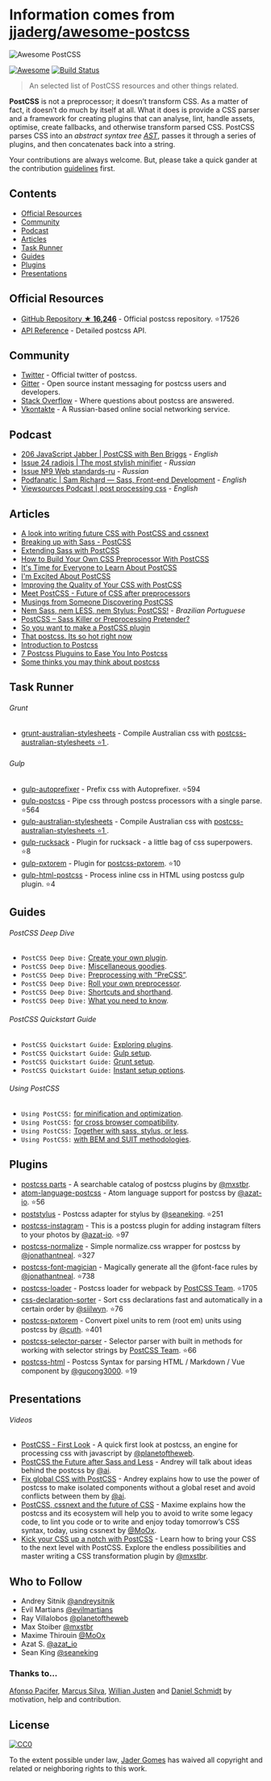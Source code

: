 # Information comes from [jjaderg/awesome-postcss](https://github.com/jjaderg/awesome-postcss)
![Awesome PostCSS](media/awesome-postcss.png)

[![Awesome](https://cdn.rawgit.com/sindresorhus/awesome/d7305f38d29fed78fa85652e3a63e154dd8e8829/media/badge.svg)](https://github.com/sindresorhus/awesome)
[![Build Status](https://api.travis-ci.org/jjaderg/awesome-postcss.svg?branch=master)](https://travis-ci.org/jjaderg/awesome-postcss)

> An selected list of PostCSS resources and other things related.

**PostCSS** is not a preprocessor; it doesn’t transform CSS. As a matter of fact, it doesn’t do much by itself at all. What it does is provide a CSS parser and a framework for creating plugins that can analyse, lint, handle assets, optimise, create fallbacks, and otherwise transform parsed CSS. PostCSS parses CSS into an _abstract syntax tree [AST](https://en.wikipedia.org/wiki/Abstract_syntax_tree)_, passes it through a series of plugins, and then concatenates back into a string.

Your contributions are always welcome. But, please take a quick gander at the contribution [guidelines](https://github.com/jjaderg/awesome-postcss/blob/master/CONTRIBUTING.md) first.

## Contents

- [Official Resources](#official-resources)
- [Community](#community)
- [Podcast](#podcast)
- [Articles](#articles)
- [Task Runner](#task-runner)
- [Guides](#guides)
- [Plugins](#plugins)
- [Presentations](#presentations)

## Official Resources

- [GitHub Repository **★ 16,246**](https://github.com/postcss/postcss) - Official postcss repository. :star:17526
- [API Reference](http://api.postcss.org/index.html) - Detailed postcss API.

## Community

- [Twitter](https://twitter.com/PostCSS) - Official twitter of postcss.
- [Gitter](https://gitter.im/postcss/postcss) - Open source instant messaging for postcss users and developers.
- [Stack Overflow](https://stackoverflow.com/questions/tagged/postcss) - Where questions about postcss are answered.
- [Vkontakte](https://m.vk.com/postcss) - A Russian-based online social networking service.

## Podcast

- [	206 JavaScript Jabber | PostCSS with Ben Briggs](https://devchat.tv/js-jabber/206-jsj-postcss-with-ben-briggs) - *English*
- [Issue 24 radiojs | The most stylish minifier](https://radiojs.ru/2015/06/radiojs-24/) - *Russian*
- [Issue №9 Web standards-ru](https://soundcloud.com/web-standards/episode-9) - *Russian*
- [Podfanatic | Sam Richard — Sass, Front-end Development](https://podfanatic.com/podcast/non-breaking-space-show/episode/sam-richard-sass-and-postcss) - *English*
- [Viewsources Podcast | post processing css](https://viewsourc.es/2015/06/15/episode-8-post-processing-css/) - *English*

## Articles

- [A look into writing future CSS with PostCSS and cssnext](https://bigbitecreative.com/a-look-into-writing-future-css-with-postcss-cssnext/)
- [Breaking up with Sass - PostCSS](https://benfrain.com/breaking-up-with-sass-postcss/)
- [Extending Sass with PostCSS](https://ashleynolan.co.uk/blog/extend-sass-with-postcss)
- [How to Build Your Own CSS Preprocessor With PostCSS](https://www.sitepoint.com/build-css-preprocessor-postcss/)
- [It's Time for Everyone to Learn About PostCSS](http://davidtheclark.com/its-time-for-everyone-to-learn-about-postcss/)
- [I'm Excited About PostCSS](http://davidtheclark.com/excited-about-postcss/)
- [Improving the Quality of Your CSS with PostCSS](https://www.sitepoint.com/improving-the-quality-of-your-css-with-postcss/)
- [Meet PostCSS - Future of CSS after preprocessors](http://www.meetpostcss.com/)
- [Musings from Someone Discovering PostCSS](https://taupecat.com/blog/2016/04/28/musings-from-someone-discovering-postcss/)
- [Nem Sass, nem LESS, nem Stylus: PostCSS!](https://blog.taller.net.br/nem-sass-nem-less-nem-stylus-postcss/) - *Brazilian Portuguese*
- [PostCSS – Sass Killer or Preprocessing Pretender?](https://ashleynolan.co.uk/blog/postcss-a-review)
- [So you want to make a PostCSS plugin](https://css-tricks.com/want-make-postcss-plugin/)
- [That postcss. Its so hot right now](https://cantina.co/that-postcss-its-so-hot-right-now/)
- [Introduction to Postcss](https://www.smashingmagazine.com/2015/12/introduction-to-postcss/)
- [7 Postcss Pluguins to Ease You Into Postcss](https://www.sitepoint.com/7-postcss-plugins-to-ease-you-into-postcss/)
- [Some thinks you may think about postcss](http://julian.io/some-things-you-may-think-about-postcss-and-you-might-be-wrong/)

## Task Runner

###### Grunt

- [grunt-australian-stylesheets](https://github.com/stevemao/grunt-australian-stylesheets) - Compile Australian css with [postcss-australian-stylesheets :star:1
](https://github.com/dp-lewis/postcss-australian-stylesheets).

###### Gulp

- [gulp-autoprefixer](https://github.com/sindresorhus/gulp-autoprefixer) - Prefix css with Autoprefixer. :star:594
- [gulp-postcss](https://github.com/postcss/gulp-postcss) -  Pipe css through postcss processors with a single parse. :star:564
- [gulp-australian-stylesheets](https://github.com/stevemao/gulp-australian-stylesheets) - Compile Australian css with [postcss-australian-stylesheets :star:1
](https://github.com/dp-lewis/postcss-australian-stylesheets).
- [gulp-rucksack](https://github.com/seaneking/gulp-rucksack) - Plugin for rucksack - a little bag of css superpowers. :star:8
- [gulp-pxtorem](https://github.com/cuth/gulp-pxtorem) - Plugin for [postcss-pxtorem](https://github.com/cuth/postcss-pxtorem). :star:10
- [gulp-html-postcss](https://github.com/StartPolymer/gulp-html-postcss) - Process inline css in HTML using postcss gulp plugin. :star:4

## Guides

###### PostCSS Deep Dive

- `PostCSS Deep Dive:` [Create your own plugin](https://webdesign.tutsplus.com/tutorials/postcss-deep-dive-create-your-own-plugin--cms-24605).
- `PostCSS Deep Dive:` [Miscellaneous goodies](https://webdesign.tutsplus.com/tutorials/postcss-deep-dive-miscellaneous-goodies--cms-24603).
- `PostCSS Deep Dive:` [Preprocessing with “PreCSS”](https://webdesign.tutsplus.com/tutorials/postcss-deep-dive-preprocessing-with-precss--cms-24583).
- `PostCSS Deep Dive:` [Roll your own preprocessor](https://webdesign.tutsplus.com/tutorials/postcss-deep-dive-roll-your-own-preprocessor--cms-24584).
- `PostCSS Deep Dive:` [Shortcuts and shorthand](https://webdesign.tutsplus.com/tutorials/postcss-deep-dive-shortcuts-and-shorthand--cms-24602).
- `PostCSS Deep Dive:` [What you need to know](https://webdesign.tutsplus.com/tutorials/postcss-deep-dive-what-you-need-to-know--cms-24535).

###### PostCSS Quickstart Guide

- `PostCSS Quickstart Guide:` [Exploring plugins](https://webdesign.tutsplus.com/tutorials/postcss-quickstart-guide-exploring-plugins--cms-24566).
- `PostCSS Quickstart Guide:` [Gulp setup](https://webdesign.tutsplus.com/tutorials/postcss-quickstart-guide-gulp-setup--cms-24543).
- `PostCSS Quickstart Guide:` [Grunt setup](https://webdesign.tutsplus.com/tutorials/postcss-quickstart-guide-grunt-setup--cms-24545).
- `PostCSS Quickstart Guide:` [Instant setup options](https://webdesign.tutsplus.com/tutorials/postcss-quickstart-guide-instant-setup-options--cms-24536).

###### Using PostCSS

- `Using PostCSS:` [for minification and optimization](https://webdesign.tutsplus.com/tutorials/using-postcss-for-minification-and-optimization--cms-24568).
- `Using PostCSS:` [for cross browser compatibility](https://webdesign.tutsplus.com/tutorials/using-postcss-for-cross-browser-compatibility--cms-24567).
- `Using PostCSS:` [Together with sass, stylus, or less](https://webdesign.tutsplus.com/tutorials/using-postcss-together-with-sass-stylus-or-less--cms-24591).
- `Using PostCSS:` [with BEM and SUIT methodologies](https://webdesign.tutsplus.com/tutorials/using-postcss-with-bem-and-suit-methodologies--cms-24592).

## Plugins

- [postcss parts](https://www.postcss.parts) - A searchable catalog of postcss plugins by [@mxstbr](https://github.com/mxstbr).
- [atom-language-postcss](https://github.com/azat-io/atom-language-postcss) - Atom language support for postcss by [@azat-io](https://github.com/azat-io). :star:56
- [poststylus](https://github.com/seaneking/poststylus) - Postcss adapter for stylus by [@seaneking](https://github.com/seaneking). :star:251
- [postcss-instagram](https://github.com/azat-io/postcss-instagram) - This is a postcss plugin for adding instagram filters to your photos by [@azat-io](https://github.com/azat-io). :star:97
- [postcss-normalize](https://github.com/jonathantneal/postcss-normalize) - Simple normalize.css wrapper for postcss by [@jonathantneal](https://github.com/jonathantneal). :star:327
- [postcss-font-magician](https://github.com/jonathantneal/postcss-font-magician) - Magically generate all the @font-face rules by [@jonathantneal](https://github.com/jonathantneal). :star:738
- [postcss-loader](https://github.com/postcss/postcss-loader) - Postcss loader for webpack by [PostCSS Team](https://github.com/postcss). :star:1705
- [css-declaration-sorter](https://github.com/Siilwyn/css-declaration-sorter) - Sort css declarations fast and automatically in a certain order by [@siilwyn](https://github.com/Siilwyn). :star:76
- [postcss-pxtorem](https://github.com/cuth/postcss-pxtorem) - Convert pixel units to rem (root em) units using postcss by [@cuth](https://github.com/cuth). :star:401
- [postcss-selector-parser](https://github.com/postcss/postcss-selector-parser) - Selector parser with built in methods for working with selector strings by [PostCSS Team](https://github.com/postcss). :star:66
- [postcss-html](https://github.com/gucong3000/postcss-html) - Postcss Syntax for parsing HTML / Markdown / Vue component by [@gucong3000](https://github.com/gucong3000). :star:19

## Presentations

###### Videos

- [PostCSS - First Look](https://www.lynda.com/CSS-tutorials/PostCSS-First-Look/442850-2.html) - A quick first look at postcss, an engine for processing css with javascript by [@planetoftheweb](https://github.com/planetoftheweb).
- [PostCSS the Future after Sass and Less](https://www.youtube.com/watch?v=73dl5dk9z4Q) - Andrey will talk about ideas behind the postcss by [@ai](https://github.com/ai).
- [Fix global CSS with PostCSS](https://www.dotconferences.com/2015/12/andrey-sitnik-fix-global-css-with-postcss) - Andrey explains how to use the power of postcss to make isolated components without a global reset and avoid conflicts between them by [@ai](https://github.com/ai).
- [PostCSS, cssnext and the future of CSS](https://vimeo.com/159185299) - Maxime explains how the postcss and its ecosystem will help you to avoid to write some legacy code, to lint you code or to write and enjoy today tomorrow’s CSS syntax, today, using cssnext by [@MoOx](https://github.com/MoOx).
- [Kick your CSS up a notch with PostCSS](https://www.youtube.com/watch?v=-_gIKdHYP3E) - Learn how to bring your CSS to the next level with PostCSS. Explore the endless possibilities and master writing a CSS transformation plugin by [@mxstbr](https://github.com/mxstbr).

## Who to Follow

- Andrey Sitnik [@andreysitnik](https://twitter.com/andreysitnik)
- Evil Martians [@evilmartians](https://twitter.com/evilmartians)
- Ray Villalobos [@planetoftheweb](https://twitter.com/planetoftheweb)
- Max Stoiber [@mxstbr](https://twitter.com/mxstbr)
- Maxime Thirouin [@MoOx](https://twitter.com/MoOx)
- Azat S. [@azat_io](https://twitter.com/azat_io)
- Sean King [@seaneking](https://twitter.com/seaneking)

### Thanks to...

[Afonso Pacifer](https://github.com/afonsopacifer), [Marcus Silva](https://github.com/mvfsillva), [Willian Justen](https://github.com/willianjusten) and [Daniel Schmidt](https://github.com/danielmschmidt/) by motivation, help and contribution.

## License
[![CC0](http://mirrors.creativecommons.org/presskit/buttons/88x31/svg/cc-zero.svg)](https://creativecommons.org/publicdomain/zero/1.0/)

To the extent possible under law, [Jader Gomes](https://github.com/jjaderg) has waived all copyright and related or neighboring rights to this work.

